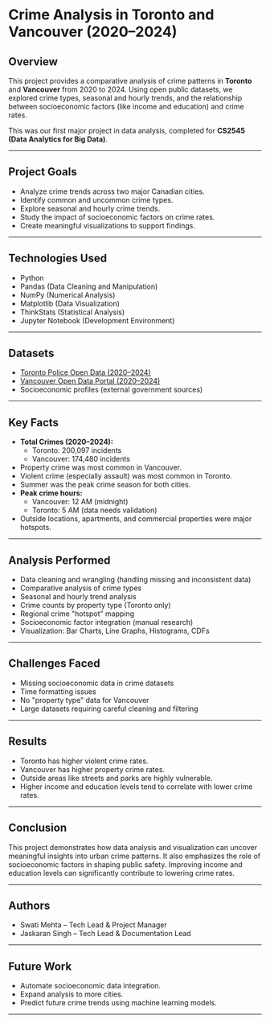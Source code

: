 
# Crime Analysis in Toronto and Vancouver (2020–2024)

## Overview
This project provides a comparative analysis of crime patterns in **Toronto** and **Vancouver** from 2020 to 2024. Using open public datasets, we explored crime types, seasonal and hourly trends, and the relationship between socioeconomic factors (like income and education) and crime rates.

This was our first major project in data analysis, completed for **CS2545 (Data Analytics for Big Data)**.

---

## Project Goals
- Analyze crime trends across two major Canadian cities.
- Identify common and uncommon crime types.
- Explore seasonal and hourly crime trends.
- Study the impact of socioeconomic factors on crime rates.
- Create meaningful visualizations to support findings.

---

## Technologies Used
- Python
- Pandas (Data Cleaning and Manipulation)
- NumPy (Numerical Analysis)
- Matplotlib (Data Visualization)
- ThinkStats (Statistical Analysis)
- Jupyter Notebook (Development Environment)

---

## Datasets
- [Toronto Police Open Data (2020–2024)](https://data.torontopolice.on.ca/)
- [Vancouver Open Data Portal (2020–2024)](https://opendata.vancouver.ca/)
- Socioeconomic profiles (external government sources)

---

## Key Facts
- **Total Crimes (2020–2024):**
  - Toronto: 200,097 incidents
  - Vancouver: 174,480 incidents
- Property crime was most common in Vancouver.
- Violent crime (especially assault) was most common in Toronto.
- Summer was the peak crime season for both cities.
- **Peak crime hours:**
  - Vancouver: 12 AM (midnight)
  - Toronto: 5 AM (data needs validation)
- Outside locations, apartments, and commercial properties were major hotspots.

---

## Analysis Performed
- Data cleaning and wrangling (handling missing and inconsistent data)
- Comparative analysis of crime types
- Seasonal and hourly trend analysis
- Crime counts by property type (Toronto only)
- Regional crime "hotspot" mapping
- Socioeconomic factor integration (manual research)
- Visualization: Bar Charts, Line Graphs, Histograms, CDFs

---

## Challenges Faced
- Missing socioeconomic data in crime datasets
- Time formatting issues
- No "property type" data for Vancouver
- Large datasets requiring careful cleaning and filtering

---

## Results
- Toronto has higher violent crime rates.
- Vancouver has higher property crime rates.
- Outside areas like streets and parks are highly vulnerable.
- Higher income and education levels tend to correlate with lower crime rates.

---

## Conclusion
This project demonstrates how data analysis and visualization can uncover meaningful insights into urban crime patterns. It also emphasizes the role of socioeconomic factors in shaping public safety. Improving income and education levels can significantly contribute to lowering crime rates.

---

## Authors
- Swati Mehta – Tech Lead & Project Manager
- Jaskaran Singh – Tech Lead & Documentation Lead

---

## Future Work
- Automate socioeconomic data integration.
- Expand analysis to more cities.
- Predict future crime trends using machine learning models.

---


